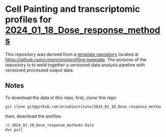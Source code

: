 # Cell Painting and transcriptomic profiles for [2024_01_18_Dose_response_methods](https://github.com/broadinstitute/2024_01_18_Dose_response_methods/blob/main/README.md)

This repository was derived from a [template repository](https://github.blog/2019-06-06-generate-new-repositories-with-repository-templates/) located at https://github.com/cytomining/profiling-template.
The purpose of the repository is to weld together a versioned data analysis pipeline with versioned processed output data.

## Notes

To download the data in this repo, first, clone this repo

```bash
git clone git@github.com:broadinstitute/2024_01_18_Dose_response_methods-data.git
```

then, download the profiles

```bash
cd 2024_01_18_Dose_response_methods-data
dvc pull
```
